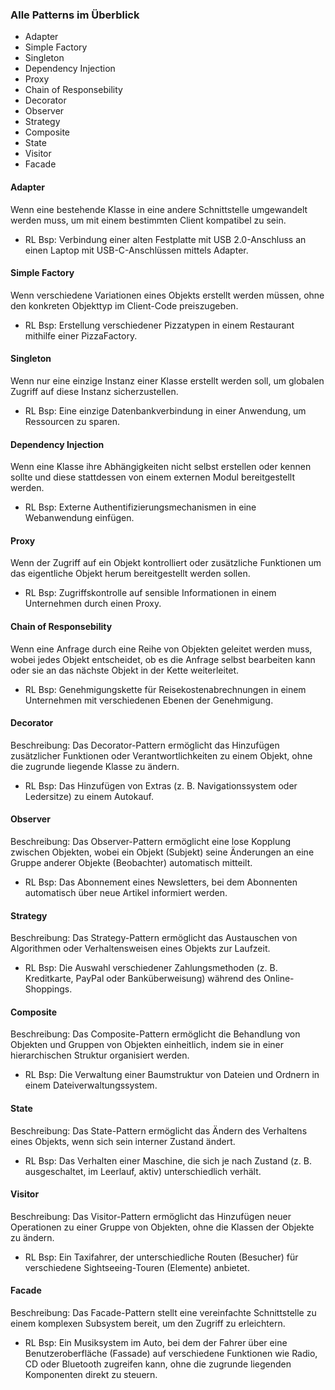
### Alle Patterns im Überblick
* Adapter
* Simple Factory
* Singleton
* Dependency Injection
* Proxy
* Chain of Responsebility
* Decorator
* Observer
* Strategy
* Composite
* State
* Visitor
* Facade

#### Adapter
Wenn eine bestehende Klasse in eine andere Schnittstelle umgewandelt werden muss, um mit einem bestimmten Client kompatibel zu sein.
* RL Bsp: Verbindung einer alten Festplatte mit USB 2.0-Anschluss an einen Laptop mit USB-C-Anschlüssen mittels Adapter.
#### Simple Factory
Wenn verschiedene Variationen eines Objekts erstellt werden müssen, ohne den konkreten Objekttyp im Client-Code preiszugeben.
* RL Bsp: Erstellung verschiedener Pizzatypen in einem Restaurant mithilfe einer PizzaFactory.
#### Singleton
Wenn nur eine einzige Instanz einer Klasse erstellt werden soll, um globalen Zugriff auf diese Instanz sicherzustellen.
* RL Bsp: Eine einzige Datenbankverbindung in einer Anwendung, um Ressourcen zu sparen.
#### Dependency Injection
Wenn eine Klasse ihre Abhängigkeiten nicht selbst erstellen oder kennen sollte und diese stattdessen von einem externen Modul bereitgestellt werden.
* RL Bsp: Externe Authentifizierungsmechanismen in eine Webanwendung einfügen.
#### Proxy
Wenn der Zugriff auf ein Objekt kontrolliert oder zusätzliche Funktionen um das eigentliche Objekt herum bereitgestellt werden sollen.
* RL Bsp: Zugriffskontrolle auf sensible Informationen in einem Unternehmen durch einen Proxy.
#### Chain of Responsebility
Wenn eine Anfrage durch eine Reihe von Objekten geleitet werden muss, wobei jedes Objekt entscheidet, ob es die Anfrage selbst bearbeiten kann oder sie an das nächste Objekt in der Kette weiterleitet.
* RL Bsp: Genehmigungskette für Reisekostenabrechnungen in einem Unternehmen mit verschiedenen Ebenen der Genehmigung.
#### Decorator
Beschreibung: Das Decorator-Pattern ermöglicht das Hinzufügen zusätzlicher Funktionen oder Verantwortlichkeiten zu einem Objekt, ohne die zugrunde liegende Klasse zu ändern.
* RL Bsp: Das Hinzufügen von Extras (z. B. Navigationssystem oder Ledersitze) zu einem Autokauf.
#### Observer
Beschreibung: Das Observer-Pattern ermöglicht eine lose Kopplung zwischen Objekten, wobei ein Objekt (Subjekt) seine Änderungen an eine Gruppe anderer Objekte (Beobachter) automatisch mitteilt.
* RL Bsp: Das Abonnement eines Newsletters, bei dem Abonnenten automatisch über neue Artikel informiert werden.
#### Strategy
Beschreibung: Das Strategy-Pattern ermöglicht das Austauschen von Algorithmen oder Verhaltensweisen eines Objekts zur Laufzeit.
* RL Bsp: Die Auswahl verschiedener Zahlungsmethoden (z. B. Kreditkarte, PayPal oder Banküberweisung) während des Online-Shoppings.
#### Composite
Beschreibung: Das Composite-Pattern ermöglicht die Behandlung von Objekten und Gruppen von Objekten einheitlich, indem sie in einer hierarchischen Struktur organisiert werden.
* RL Bsp: Die Verwaltung einer Baumstruktur von Dateien und Ordnern in einem Dateiverwaltungssystem.
#### State
Beschreibung: Das State-Pattern ermöglicht das Ändern des Verhaltens eines Objekts, wenn sich sein interner Zustand ändert.
* RL Bsp: Das Verhalten einer Maschine, die sich je nach Zustand (z. B. ausgeschaltet, im Leerlauf, aktiv) unterschiedlich verhält.
#### Visitor
Beschreibung: Das Visitor-Pattern ermöglicht das Hinzufügen neuer Operationen zu einer Gruppe von Objekten, ohne die Klassen der Objekte zu ändern.
* RL Bsp: Ein Taxifahrer, der unterschiedliche Routen (Besucher) für verschiedene Sightseeing-Touren (Elemente) anbietet.
#### Facade
Beschreibung: Das Facade-Pattern stellt eine vereinfachte Schnittstelle zu einem komplexen Subsystem bereit, um den Zugriff zu erleichtern.
* RL Bsp: Ein Musiksystem im Auto, bei dem der Fahrer über eine Benutzeroberfläche (Fassade) auf verschiedene Funktionen wie Radio, CD oder Bluetooth zugreifen kann, ohne die zugrunde liegenden Komponenten direkt zu steuern.
